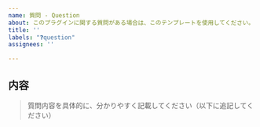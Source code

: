 ```yaml
---
name: 質問 - Question
about: このプラグインに関する質問がある場合は、このテンプレートを使用してください。
title: ''
labels: "❓question"
assignees: ''

---
```


## 内容

> 質問内容を具体的に、分かりやすく記載してください（以下に追記してください）

